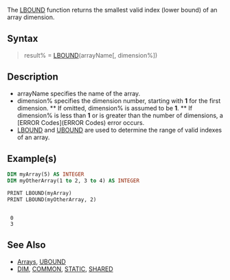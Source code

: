 The [LBOUND](LBOUND) function returns the smallest valid index (lower bound) of an array dimension.


## Syntax

> result% = [LBOUND](LBOUND)(arrayName[, dimension%])


## Description

* arrayName specifies the name of the array.
* dimension% specifies the dimension number, starting with **1** for the first dimension.
** If omitted, dimension% is assumed to be **1**.
** If dimension% is less than **1** or is greater than the number of dimensions, a [ERROR Codes](ERROR Codes) error occurs.
* [LBOUND](LBOUND) and [UBOUND](UBOUND) are used to determine the range of valid indexes of an array.


## Example(s)


```vb
DIM myArray(5) AS INTEGER
DIM myOtherArray(1 to 2, 3 to 4) AS INTEGER

PRINT LBOUND(myArray)
PRINT LBOUND(myOtherArray, 2)

```

```text

 0
 3

```



## See Also

* [Arrays](Arrays), [UBOUND](UBOUND)
* [DIM](DIM), [COMMON](COMMON), [STATIC](STATIC), [SHARED](SHARED)




